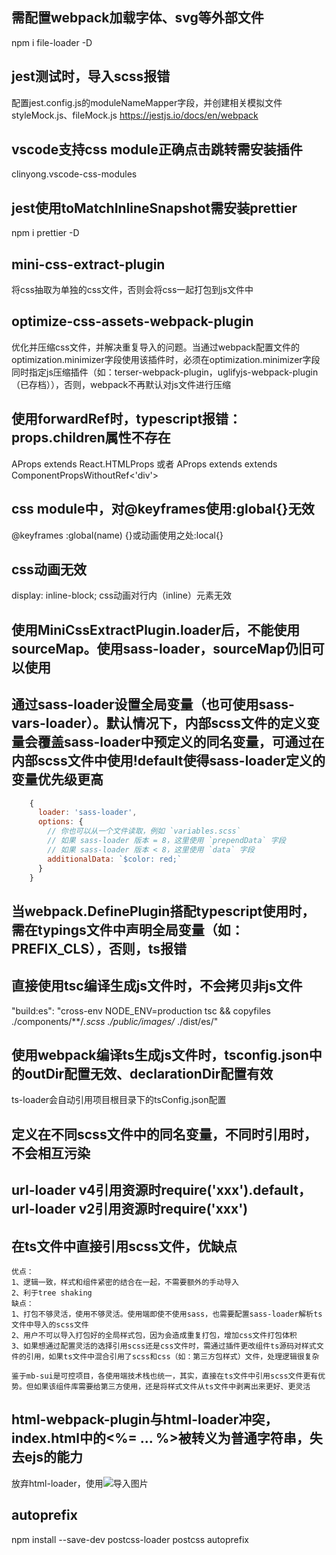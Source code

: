 ## 需配置webpack加载字体、svg等外部文件
npm i file-loader -D

## jest测试时，导入scss报错
配置jest.config.js的moduleNameMapper字段，并创建相关模拟文件styleMock.js、fileMock.js
https://jestjs.io/docs/en/webpack 

## vscode支持css module正确点击跳转需安装插件
clinyong.vscode-css-modules

## jest使用toMatchInlineSnapshot需安装prettier
npm i prettier -D

## mini-css-extract-plugin
将css抽取为单独的css文件，否则会将css一起打包到js文件中

## optimize-css-assets-webpack-plugin
优化并压缩css文件，并解决重复导入的问题。当通过webpack配置文件的optimization.minimizer字段使用该插件时，必须在optimization.minimizer字段同时指定js压缩插件（如：terser-webpack-plugin，uglifyjs-webpack-plugin（已存档）），否则，webpack不再默认对js文件进行压缩

## 使用forwardRef时，typescript报错：props.children属性不存在
AProps extends React.HTMLProps<HTMLDivElement> 或者 AProps extends extends ComponentPropsWithoutRef<'div'> 

## css module中，对@keyframes使用:global{}无效
@keyframes :global(name) {}或动画使用之处:local{}

## css动画无效
display: inline-block; css动画对行内（inline）元素无效

## 使用MiniCssExtractPlugin.loader后，不能使用sourceMap。使用sass-loader，sourceMap仍旧可以使用

## 通过sass-loader设置全局变量（也可使用sass-vars-loader）。默认情况下，内部scss文件的定义变量会覆盖sass-loader中预定义的同名变量，可通过在内部scss文件中使用!default使得sass-loader定义的变量优先级更高
``` javascript
    {
      loader: 'sass-loader',
      options: {
        // 你也可以从一个文件读取，例如 `variables.scss`
        // 如果 sass-loader 版本 = 8，这里使用 `prependData` 字段
        // 如果 sass-loader 版本 < 8，这里使用 `data` 字段
        additionalData: `$color: red;`
      }
    }
```

## 当webpack.DefinePlugin搭配typescript使用时，需在typings文件中声明全局变量（如：PREFIX_CLS），否则，ts报错

## 直接使用tsc编译生成js文件时，不会拷贝非js文件
"build:es": "cross-env NODE_ENV=production tsc && copyfiles ./components/**/*.scss ./public/images/* ./dist/es/"

## 使用webpack编译ts生成js文件时，tsconfig.json中的outDir配置无效、declarationDir配置有效
ts-loader会自动引用项目根目录下的tsConfig.json配置

## 定义在不同scss文件中的同名变量，不同时引用时，不会相互污染

## url-loader v4引用资源时require('xxx').default，url-loader v2引用资源时require('xxx')

## 在ts文件中直接引用scss文件，优缺点
```
优点：
1、逻辑一致，样式和组件紧密的结合在一起，不需要额外的手动导入
2、利于tree shaking
缺点：
1、打包不够灵活，使用不够灵活。使用端即使不使用sass，也需要配置sass-loader解析ts文件中导入的scss文件
2、用户不可以导入打包好的全局样式包，因为会造成重复打包，增加css文件打包体积
3、如果想通过配置灵活的选择引用scss还是css文件时，需通过插件更改组件ts源码对样式文件的引用，如果ts文件中混合引用了scss和css（如：第三方包样式）文件，处理逻辑很复杂

鉴于mb-sui是可控项目，各使用端技术栈也统一，其实，直接在ts文件中引用scss文件更有优势。但如果该组件库需要给第三方使用，还是将样式文件从ts文件中剥离出来更好、更灵活
```

## html-webpack-plugin与html-loader冲突，index.html中的<%= ... %>被转义为普通字符串，失去ejs的能力
放弃html-loader，使用<img src="<%= require('./images/a.png').default %>"/>导入图片

## autoprefix
npm install --save-dev postcss-loader postcss autoprefix